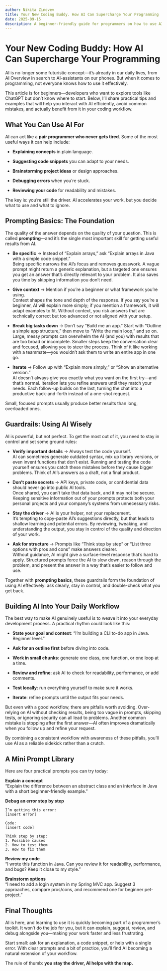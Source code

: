 ```yaml
---
author: Nikita Zinovev
title: Your New Coding Buddy. How AI Can Supercharge Your Programming
date: 2025-09-15
description: A beginner-friendly guide for programmers on how to use AI tools like ChatGPT to explain concepts, debug errors, review code, and boost productivity with clear, practical prompts.
---
```


# Your New Coding Buddy: How AI Can Supercharge Your Programming

AI is no longer some futuristic concept—it’s already in our daily lives, from AI Overview in search to AI-assistants on
our phones. But when it comes to programming, not everyone knows how to use it effectively.

This article is for beginners—developers who want to explore tools like ChatGPT but don’t know where to start. Below,
I’ll share practical tips and examples that will help you interact with AI efficiently, avoid common mistakes, and
actually benefit from it in your coding workflow.

## What You Can Use AI For

AI can act like a **pair programmer who never gets tired**. Some of the most useful ways it can help include:

- **Explaining concepts** in plain language.

- **Suggesting code snippets** you can adapt to your needs.

- **Brainstorming project ideas** or design approaches.

- **Debugging errors** when you’re stuck.

- **Reviewing your code** for readability and mistakes.

The key is: you’re still the driver. AI accelerates your work, but you decide what to use and what to ignore.

## Prompting Basics: The Foundation

The quality of the answer depends on the quality of your question. This is called **prompting**—and it’s the single most
important skill for getting useful results from AI.

- **Be specific** → Instead of “Explain arrays,” ask “Explain arrays in Java with a simple code snippet.”  
  Being specific narrows the AI’s focus and removes guesswork. A vague prompt might return a generic explanation, but a
  targeted one ensures you get an answer that’s directly relevant to your problem. It also saves you time by skipping
  information you don’t need.

- **Give context** → Mention if you’re a beginner or what framework you’re using.  
  Context shapes the tone and depth of the response. If you say you’re a beginner, AI will explain more simply; if you
  mention a framework, it will adapt examples to fit. Without context, you risk answers that are technically correct but
  too advanced or not aligned with your setup.

- **Break big tasks down** → Don’t say “Build me an app.” Start with “Outline a simple app structure,” then move to
  “Write the main loop,” and so on.  
  Large, messy prompts can overwhelm the AI (and you) with results that are too broad or incomplete. Smaller steps keep
  the conversation clear and focused, allowing you to steer the process. Think of it like working with a teammate—you
  wouldn’t ask them to write an entire app in one go.

- **Iterate** → Follow up with “Explain more simply,” or “Show an alternative version.”  
  AI doesn’t always give you exactly what you want on the first try—and that’s normal. Iteration lets you refine answers
  until they match your needs. Each follow-up builds on the last, turning the chat into a productive back-and-forth
  instead of a one-shot request.

Small, focused prompts usually produce better results than long, overloaded ones.

## Guardrails: Using AI Wisely

AI is powerful, but not perfect. To get the most out of it, you need to stay in control and set some ground rules:

- **Verify important details** → Always test the code yourself.  
  AI can sometimes generate outdated syntax, mix up library versions, or even invent functions that don’t exist. Running
  and testing the code yourself ensures you catch these mistakes before they cause bigger problems. Think of AI’s
  answers as a draft, not a final product.

- **Don’t paste secrets** → API keys, private code, or confidential data should never go into public AI tools.  
  Once shared, you can’t take that data back, and it may not be secure. Keeping sensitive information out of your
  prompts protects both your personal projects and your company’s systems from unnecessary risks.

- **Stay the driver** → AI is your helper, not your replacement.  
  It’s tempting to copy-paste AI’s suggestions directly, but that leads to shallow learning and potential errors. By
  reviewing, tweaking, and understanding the output, you stay in control of the quality and direction of your work.

- **Ask for structure** → Prompts like “Think step by step” or “List three options with pros and cons” make answers
  clearer.  
  Without guidance, AI might give a surface-level response that’s hard to apply. Structured prompts force the AI to slow
  down, reason through the problem, and present the answer in a way that’s easier to follow and use.

Together with **prompting basics**, these guardrails form the foundation of using AI effectively: ask clearly, stay in
control, and double-check what you get back.

## Building AI Into Your Daily Workflow

The best way to make AI genuinely useful is to weave it into your everyday development process. A practical rhythm could
look like this:

- **State your goal and context**: “I’m building a CLI to-do app in Java. Beginner level.”

- **Ask for an outline first** before diving into code.

- **Work in small chunks**: generate one class, one function, or one loop at a time.

- **Review and refine**: ask AI to check for readability, performance, or add comments.

- **Test locally**: run everything yourself to make sure it works.

- **Iterate**: refine prompts until the output fits your needs.

But even with a good workflow, there are pitfalls worth avoiding. Over-relying on AI without checking results, being too
vague in prompts, skipping tests, or ignoring security can all lead to problems. Another common mistake is stopping
after the first answer—AI often improves dramatically when you follow up and refine your request.

By combining a consistent workflow with awareness of these pitfalls, you’ll use AI as a reliable sidekick rather than a
crutch.

## A Mini Prompt Library

Here are four practical prompts you can try today:

**Explain a concept**  
“Explain the difference between an abstract class and an interface in Java with a short beginner-friendly example.”

**Debug an error step by step**

```
I’m getting this error:
[insert error]

Code:
[insert code]

Think step by step:
1. Possible causes
2. How to test them
3. How to fix them
```

**Review my code**  
“I wrote this function in Java. Can you review it for readability, performance, and bugs? Keep it close to my style.”

**Brainstorm options**  
“I need to add a login system in my Spring MVC app. Suggest 3 approaches, compare pros/cons, and recommend one for
beginner pet-project.”

## Final Thoughts

AI is here, and learning to use it is quickly becoming part of a programmer’s toolkit. It won’t do the job for you, but
it can explain, suggest, review, and debug alongside you—making your work faster and less frustrating.

Start small: ask for an explanation, a code snippet, or help with a single error. With clear prompts and a bit of
practice, you’ll find AI becoming a natural extension of your workflow.

The rule of thumb: **you stay the driver, AI helps with the map.**